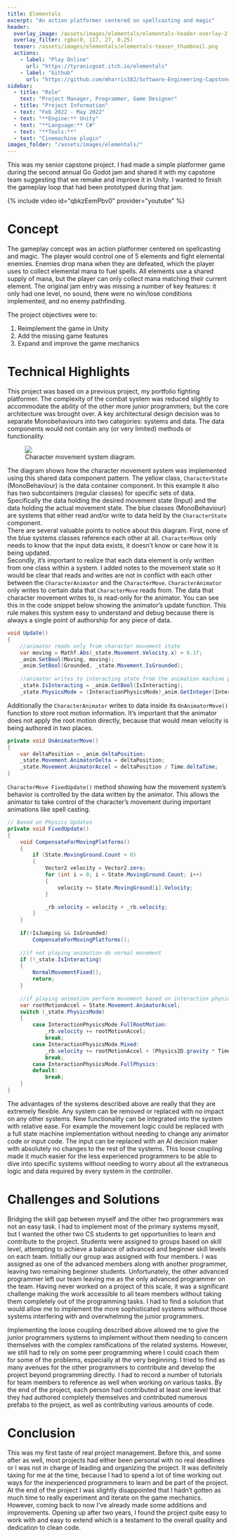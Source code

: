 ```yaml
---
title: Elementals
excerpt: "An action platformer centered on spellcasting and magic"
header:
  overlay_image: /assets/images/elementals/elementals-header-overlay-2.png
  overlay_filter: rgba(0, 117, 27, 0.25)
  teaser: /assets/images/elementals/elementals-teaser_thumbnail.png
  actions:
    - label: "Play Online"
      url: "https://tyranicgoat.itch.io/elementals"
    - label: "Github"
      url: "https://github.com/mharris382/Software-Engineering-Capstone"
sidebar:   
  - title: "Role"
    text: "Project Manager, Programmer, Game Designer"
  - title: "Project Information"
  - text: "Feb 2022 - May 2022"
  - text: "**Engine:** Unity"
  - text: "**Language:** C#"
  - text: "**Tools:**"
  - text: "Cinemachine plugin"
images_folder: "/assets/images/elementals/"
---
```


This was my senior capstone project. I had made a simple platformer game during the second annual Go Godot jam and shared it with my capstone team suggesting that we remake and improve it in Unity. I wanted to finish the gameplay loop that had been prototyped during that jam.

{% include video id="qbkzEemPbv0" provider="youtube" %}

# Concept

The gameplay concept was an action platformer centered on spellcasting and magic. The player would control one of 5 elements and fight elemental enemies. Enemies drop mana when they are defeated, which the player uses to collect elemental mana to fuel spells. All elements use a shared supply of mana, but the player can only collect mana matching their current element. The original jam entry was missing a number of key features: it only had one level, no sound, there were no win/lose conditions implemented, and no enemy pathfinding. 

The project objectives were to:

1. Reimplement the game in Unity 
2. Add the missing game features
3. Expand and improve the game mechanics 

# Technical Highlights

This project was based on a previous project, my portfolio fighting platformer. The complexity of the combat system was reduced slightly to accommodate the ability of the other more junior programmers; but the core architecture was brought over. A key architectural design decision was to separate Monobehaviours into two categories: systems and data. The data components would not contain any (or very limited) methods or functionality.

<figure>
	<a href="{{page.images_folder}}character-movement-system-diagram.png"><img src="{{page.images_folder}}character-movement-system-diagram.png"></a>
	<figcaption>Character movement system diagram.</figcaption>
</figure>

The diagram shows how the character movement system was implemented using this shared data component pattern. The yellow class, `CharacterState` (MonoBehaviour) is the data container component. In this example it also has two subcontainers (regular classes) for specific sets of data. Specifically the data holding the desired movement state (Input) and the data holding the actual movement state. The blue classes (MonoBehaviour) are systems that either read and/or write to data held by the `CharacterState` component.  
There are several valuable points to notice about this diagram. First, none of the blue systems classes reference each other at all. `CharacterMove` only needs to know that the input data exists, it doesn’t know or care how it is being updated.  
Secondly, it’s important to realize that each data element is only written from one class within a system. I added notes to the movement state so it would be clear that reads and writes are not in conflict with each other between the `CharacterAnimator` and the `CharacterMove`. `CharacterAnimator` only writes to certain data that `CharacterMove` reads from.  The data that character movement writes to, is read-only for the animator. You can see this in the code snippet below showing the animator’s update function. This rule makes this system easy to understand and debug because there is always a single point of authorship for any piece of data. 

~~~ cs
void Update()
{
    //animator reads only from character movement state 
    var moving = Mathf.Abs(_state.Movement.Velocity.x) > 0.1f;
    _anim.SetBool(Moving, moving);
    _anim.SetBool(Grounded, _state.Movement.IsGrounded);
    
    //animator writes to interacting state from the animation machine parameters 
    _state.IsInteracting = _anim.GetBool(IsInteracting);
    _state.PhysicsMode = (InteractionPhysicsMode)_anim.GetInteger(InteractionPhysMode);
~~~

Additionally the `CharacterAnimator` writes to data inside its `OnAnimatorMove()` function to store root motion information. It’s important that the animator does not apply the root motion directly, because that would mean velocity is being authored in two places.

~~~ cs
private void OnAnimatorMove()
{
    var deltaPosition = _anim.deltaPosition;
    _state.Movement.AnimatorDelta = deltaPosition;
    _state.Movement.AnimatorAccel = deltaPosition / Time.deltaTime;
}
~~~

`CharacterMove FixedUpdate()` method showing how the movement system’s behavior is controlled by the data written by the animator. This allows the animator to take control of the character’s movement during important animations like spell casting.

~~~ cs
// Based on Physics Updates
private void FixedUpdate()
{
    void CompensateForMovingPlatforms()
    {
        if (State.MovingGround.Count > 0)
        {
            Vector2 velocity = Vector2.zero;
            for (int i = 0; i < State.MovingGround.Count; i++)
            {
                velocity += State.MovingGround[i].Velocity;
            }

            _rb.velocity = velocity + _rb.velocity;
        }
    }
    
    if(!IsJumping && IsGrounded)
        CompensateForMovingPlatforms();
    
    //if not playing animation do normal movement
    if (!_state.IsInteracting)
    {
        NormalMovementFixed();
        return;
    }
  
    //if playing animation perform movement based on interaction physics mode
    var rootMotionAccel = State.Movement.AnimatorAccel;
    switch (_state.PhysicsMode)
    {
        case InteractionPhysicsMode.FullRootMotion:
            _rb.velocity += rootMotionAccel;
            break;
        case InteractionPhysicsMode.Mixed:
            _rb.velocity += rootMotionAccel + (Physics2D.gravity * Time.fixedDeltaTime);
            break;
        case InteractionPhysicsMode.FullPhysics:
        default:
            break;
    }
}
~~~

The advantages of the systems described above are really that they are extremely flexible.  Any system can be removed or replaced with no impact on any other systems. New functionality can be integrated into the system with relative ease. For example the movement logic could be replaced with a full state machine implementation without needing to change any animator code or input code. The input can be replaced with an AI decision maker with absolutely no changes to the rest of the systems. This loose coupling made it much easier for the less experienced programmers to be able to dive into specific systems without needing to worry about all the extraneous logic and data required by every system in the controller.

# Challenges and Solutions

Bridging the skill gap between myself and the other two programmers was not an easy task. I had to implement most of the primary systems myself, but I wanted the other two CS students to get opportunities to learn and contribute to the project. Students were assigned to groups based on skill level, attempting to achieve a balance of advanced and beginner skill levels on each team. Initially our group was assigned with four members. I was assigned as one of the advanced members along with another programmer, leaving two remaining beginner students.  Unfortunately, the other advanced programmer left our team leaving me as the only advanced programmer on the team. Having never worked on a project of this scale, it was a significant challenge making the work accessible to all team members without taking them completely out of the programming tasks. I had to find a solution that would allow me to implement the more sophisticated systems without those systems interfering with and overwhelming the junior programmers.

Implementing the loose coupling described above allowed me to give the junior programmers systems to implement without them needing to concern themselves with the complex ramifications of the related systems. However, we still had to rely on some peer programming where I could coach them for some of the problems, especially at the very beginning. I tried to find as many avenues for the other programmers to contribute and develop the project beyond programming directly. I had to record a number of tutorials for team members to reference as well when working on various tasks. By the end of the project, each person had contributed at least one level that they had authored completely themselves and contributed numerous prefabs to the project, as well as contributing various amounts of code.

# Conclusion

This was my first taste of real project management. Before this, and some after as well, most projects had either been personal with no real deadlines or I was not in charge of leading and organizing the project. It was definitely taxing for me at the time, because I had to spend a lot of time working out ways for the inexperienced programmers to learn and be part of the project. At the end of the project I was slightly disappointed that I hadn’t gotten as much time to really experiment and iterate on the game mechanics. However, coming back to now I’ve already made some additions and improvements. Opening up after two years, I found the project quite easy to work with and easy to extend which is a testament to the overall quality and dedication to clean code.